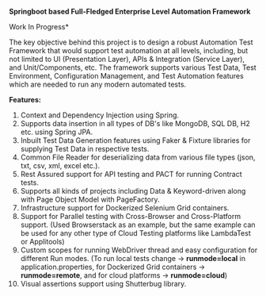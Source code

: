 **Springboot based Full-Fledged Enterprise Level Automation Framework**

Work In Progress*

The key objective behind this project is to design a robust Automation Test Framework that would support test automation at all levels, including, but not limited to UI (Presentation Layer), APIs & Integration (Service Layer), and Unit/Components, etc. The framework supports various Test Data, Test Environment, Configuration Management, and Test Automation features which are needed to run any modern automated tests.

**Features:**
1. Context and Dependency Injection using Spring.
2. Supports data insertion in all types of DB's like MongoDB, SQL DB, H2 etc. using Spring JPA.
3. Inbuilt Test Data Generation features using Faker & Fixture libraries for supplying Test Data in respective tests.
4. Common File Reader for deserializing data from various file types (json, txt, csv, xml, excel etc.).
5. Rest Assured support for API testing and PACT for running Contract tests.
6. Supports all kinds of projects including Data & Keyword-driven along with Page Object Model with PageFactory.
7. Infrastructure support for Dockerized Selenium Grid containers.
8. Support for Parallel testing with Cross-Browser and Cross-Platform support. (Used Browserstack as an example, but the same example can be used for any other type of Cloud Testing platforms like LambdaTest or Applitools)
9. Custom scopes for running WebDriver thread and easy configuration for different Run modes. (To run local tests change -> **runmode=local** in application.properties, for Dockerized Grid containers -> **runmode=remote**, and for cloud platforms -> **runmode=cloud**)
10. Visual assertions support using Shutterbug library.	
